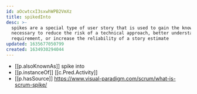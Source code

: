 ```yaml
---
id: aOcwtcxI3sxwhWPB2VmXz
title: spikedInto
desc: >-
  spikes are a special type of user story that is used to gain the knowledge
  necessary to reduce the risk of a technical approach, better understand a
  requirement, or increase the reliability of a story estimate
updated: 1635677050799
created: 1634930294044
---
```




- [[p.alsoKnownAs]] spike into
- [[p.instanceOf]] [[c.Pred.Activity]]
- [[p.hasSource]] https://www.visual-paradigm.com/scrum/what-is-scrum-spike/
